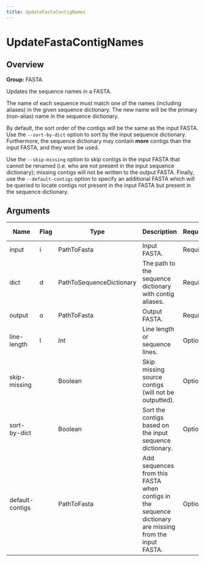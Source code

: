 ```yaml
---
title: UpdateFastaContigNames
---
```


# UpdateFastaContigNames

## Overview
**Group:** FASTA

Updates the sequence names in a FASTA.

The name of each sequence must match one of the names (including aliases) in the given sequence dictionary.  The
new name will be the primary (non-alias) name in the sequence dictionary.

By default, the sort order of the contigs will be the same as the input FASTA.  Use the `--sort-by-dict` option to
sort by the input sequence dictionary.  Furthermore, the sequence dictionary may contain **more** contigs than the
input FASTA, and they wont be used.

Use the `--skip-missing` option to skip contigs in the input FASTA that cannot be renamed (i.e. who are not present
in the input sequence dictionary); missing contigs will not be written to the output FASTA.  Finally, use the
`--default-contigs` option to specify an additional FASTA which will be queried to locate contigs not present in
the input FASTA but present in the sequence dictionary.

## Arguments

|Name|Flag|Type|Description|Required?|Max Values|Default Value(s)|
|----|----|----|-----------|---------|----------|----------------|
|input|i|PathToFasta|Input FASTA.|Required|1||
|dict|d|PathToSequenceDictionary|The path to the sequence dictionary with contig aliases.|Required|1||
|output|o|PathToFasta|Output FASTA.|Required|1||
|line-length|l|Int|Line length or sequence lines.|Optional|1|100|
|skip-missing||Boolean|Skip missing source contigs (will not be outputted).|Optional|1|false|
|sort-by-dict||Boolean|Sort the contigs based on the input sequence dictionary.|Optional|1|false|
|default-contigs||PathToFasta|Add sequences from this FASTA when contigs in the sequence dictionary are missing from the input FASTA.|Optional|1||

